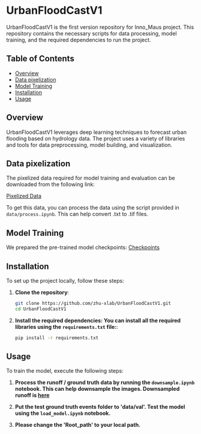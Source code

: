 # UrbanFloodCastV1

UrbanFloodCastV1 is the first version repository for Inno_Maus project. This repository contains the necessary scripts for data processing, model training, and the required dependencies to run the project.

## Table of Contents
- [Overview](#overview)
- [Data pixelization](#data-pixelization)
- [Model Training](#model-training)
- [Installation](#installation)
- [Usage](#usage)


## Overview
UrbanFloodCastV1 leverages deep learning techniques to forecast urban flooding based on hydrology data. The project uses a variety of libraries and tools for data preprocessing, model building, and visualization.

## Data pixelization
The pixelized data required for model training and evaluation can be downloaded from the following link:

[Pixelized Data](https://syncandshare.lrz.de/getlink/fi8DyhtffyaeNgMR8u7dh8/output)

To get this data, you can process the data using the script provided in `data/process.ipynb`. This can help convert .txt to .tif files.

## Model Training
We prepared the pre-trained model checkpoints: [Checkpoints](https://syncandshare.lrz.de/getlink/fiPWiw7f7nsxXXPBWVN7g/checkpoints)

## Installation
To set up the project locally, follow these steps:

1. **Clone the repository**:
   ```bash
   git clone https://github.com/zhu-xlab/UrbanFloodCastV1.git
   cd UrbanFloodCastV1

2. **Install the required dependencies: You can install all the required libraries using the `requirements.txt` file:**:
   ```bash
   pip install -r requirements.txt

## Usage
To train the model, execute the following steps:
   
1. **Process the runoff / ground truth data by running the `downsample.ipynb` notebook. This can help downsample the images. Downsampled runoff is [here](https://syncandshare.lrz.de/getlink/fiP9XQoFCsWhhva2pwyWmr/runoff)**
   
2. **Put the test ground truth events folder to 'data/val'. Test the model using the `load_model.ipynb` notebook.**

3. **Please change the 'Root_path' to your local path.**

